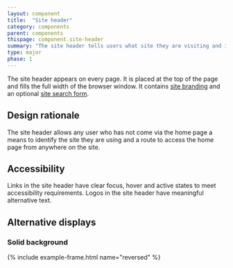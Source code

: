```yaml
---
layout: component
title:  "Site header"
category: components
parent: components
thispage: component.site-header
summary: "The site header tells users what site they are visiting and introduces any site branding."
type: major
phase: 1
---
```


The site header appears on every page. It is placed at the top of the page and fills the full width of the browser window. It contains [site branding](/components/site-branding) and an optional [site search form](/components/site-search).

## Design rationale

The site header allows any user who has not come via the home page a means to identify the site they are using and a route to access the home page from anywhere on the site.

## Accessibility

Links in the site header have clear focus, hover and active states to meet accessibility requirements. Logos in the site header have meaningful alternative text.


## Alternative displays

### Solid background
{% include example-frame.html name="reversed" %}
